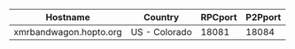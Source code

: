 Hostname | Country | RPCport | P2Pport
--- | --- | --- | ---
xmrbandwagon.hopto.org | US - Colorado | 18081 | 18084
